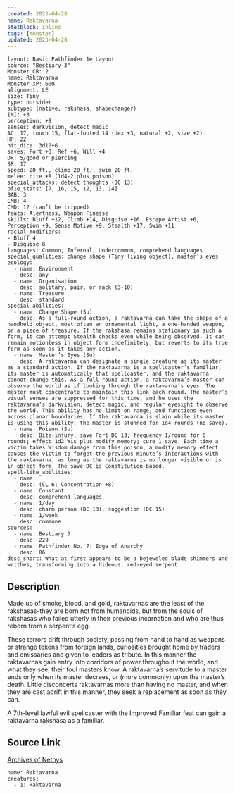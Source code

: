 ```yaml
---
created: 2023-04-28
name: Raktavarna
statblock: inline
tags: [monster]
updated: 2023-04-28
---
```

```statblock
layout: Basic Pathfinder 1e Layout
source: "Bestiary 3"
Monster_CR: 2
name: Raktavarna
Monster_XP: 600
alignment: LE
size: Tiny
type: outsider
subtype: (native, rakshasa, shapechanger)
INI: +3
perception: +9
senses: darkvision, detect magic
AC: 17, touch 15, flat-footed 14 (dex +3, natural +2, size +2)
HP: 22
hit_dice: 3d10+6
saves: Fort +3, Ref +6, Will +4
DR: 5/good or piercing
SR: 17
speed: 20 ft., climb 20 ft., swim 20 ft.
melee: bite +8 (1d4-2 plus poison)
special_attacks: detect thoughts (DC 13)
pf1e_stats: [7, 16, 15, 12, 13, 14]
BAB: 3
CMB: 4
CMD: 12 (can’t be tripped)
feats: Alertness, Weapon Finesse
skills: Bluff +12, Climb +14, Disguise +16, Escape Artist +6, Perception +9, Sense Motive +9, Stealth +17, Swim +11
racial_modifiers:
- Bluff 4
- Disguise 8
languages: Common, Infernal, Undercommon, comprehend languages
special_qualities: change shape (Tiny living object), master’s eyes
ecology:
  - name: Environment
    desc: any
  - name: Organisation
    desc: solitary, pair, or rack (3-10)
  - name: Treasure
    desc: standard
special_abilities:
  - name: Change Shape (Su)
    desc: As a full-round action, a raktavarna can take the shape of a handheld object, most often an ornamental light, a one-handed weapon, or a piece of treasure. If the rakshasa remains stationary in such a form, it can attempt Stealth checks even while being observed. It can remain motionless in object form indefinitely, but reverts to its true form as soon as it takes any action.
  - name: Master’s Eyes (Su)
    desc: A raktavarna can designate a single creature as its master as a standard action. If the raktavarna is a spellcaster’s familiar, its master is automatically that spellcaster, and the raktavarna cannot change this. As a full-round action, a raktavarna’s master can observe the world as if looking through the raktavarna’s eyes. The master must concentrate to maintain this link each round. The master’s visual senses are suppressed for this time, and he uses the raktavarna’s darkvision, detect magic, and regular eyesight to observe the world. This ability has no limit on range, and functions even across planar boundaries. If the raktavarna is slain while its master is using this ability, the master is stunned for 1d4 rounds (no save).
  - name: Poison (Su)
    desc: Bite-injury; save Fort DC 13; frequency 1/round for 6 rounds; effect 1d2 Wis plus modify memory; cure 1 save. Each time a victim takes Wisdom damage from this poison, a modify memory effect causes the victim to forget the previous minute’s interactions with the raktavarna, as long as the raktavarna is no longer visible or is in object form. The save DC is Constitution-based.
spell-like_abilities:
  - name:
    desc: (CL 6; Concentration +8)
  - name: Constant
    desc: comprehend languages
  - name: 1/day
    desc: charm person (DC 13), suggestion (DC 15)
  - name: 1/week
    desc: commune
sources:
  - name: Bestiary 3
    desc: 229
  - name: Pathfinder No. 7: Edge of Anarchy
    desc: 86
desc_short: What at first appears to be a bejeweled blade shimmers and writhes, transforming into a hideous, red-eyed serpent.
```
## Description
Made up of smoke, blood, and gold, raktavarnas are the least of the rakshasas-they are born not from humanoids, but from the souls of rakshasas who failed utterly in their previous incarnation and who are thus reborn from a serpent’s egg.

These terrors drift through society, passing from hand to hand as weapons or strange tokens from foreign lands, curiosities brought home by traders and emissaries and given to leaders as tribute. In this manner the raktavarnas gain entry into corridors of power throughout the world, and what they see, their foul masters know. A raktavarna’s servitude to a master ends only when its master decrees, or (more commonly) upon the master’s death. Little disconcerts raktavarnas more than having no master, and when they are cast adrift in this manner, they seek a replacement as soon as they can.

A 7th-level lawful evil spellcaster with the Improved Familiar feat can gain a raktavarna rakshasa as a familiar.
## Source Link
[Archives of Nethys](https://aonprd.com/MonsterDisplay.aspx?ItemName=Raktavarna)
```encounter-table
name: Raktavarna
creatures:
  - 1: Raktavarna
```
